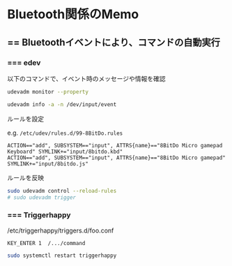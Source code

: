 # Bluetooth関係のMemo


## == Bluetoothイベントにより、コマンドの自動実行


### === edev

以下のコマンドで、イベント時のメッセージや情報を確認
``` bash
udevadm monitor --property

udevadm info -a -n /dev/input/event
```

ルールを設定

e.g. ``/etc/udev/rules.d/99-8BitDo.rules``
``` text
ACTION=="add", SUBSYSTEM=="input", ATTRS{name}=="8BitDo Micro gamepad Keyboard" SYMLINK+="input/8bitdo.kbd"
ACTION=="add", SUBSYSTEM=="input", ATTRS{name}=="8BitDo Micro gamepad" SYMLINK+="input/8bitdo.js"
```

ルールを反映

``` bash
sudo udevadm control --reload-rules
# sudo udevadm trigger
```

### === Triggerhappy

/etc/triggerhappy/triggers.d/foo.conf
``` text
KEY_ENTER 1  /.../command
```

``` bash
sudo systemctl restart triggerhappy
```
